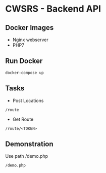 # CWSRS - Backend API

## Docker Images
- Nginx webserver
- PHP7

## Run Docker
```
docker-compose up
```

## Tasks
- Post Locations
```
/route
```
- Get Route
```
/route/<TOKEN>
```

## Demonstration
Use path /demo.php
```
/demo.php
```